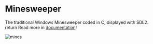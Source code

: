 # Minesweeper
The traditional Windows Minesweeper coded in C, displayed with SDL2.<br>  return Read more in [documentation](https://github.com/KRobertK13/Programming1/blob/main/dokumentacio.pdf)!

![mines](https://github.com/KRobertK13/Programming1/assets/102753849/36f3e475-54d3-4655-b460-79241b68a744)

